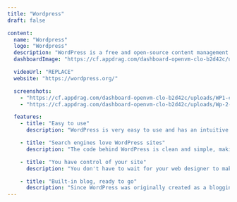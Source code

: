```yaml
---
title: "Wordpress"
draft: false

content:
  name: "Wordpress"
  logo: "Wordpress"
  description: "WordPress is a free and open-source content management system. The core WordPress software is built by hundreds of community volunteers. You can avail of any of thousands of plugins and themes to transform your site. Over 60 million people have chosen WordPress to power the place on the web they call home. WordPress is written in PHP and paired with a MySQL or MariaDB database."
  dashboardImage: "https://cf.appdrag.com/dashboard-openvm-clo-b2d42c/uploads/WP1-caKH.jpg"

  videoUrl: "REPLACE"
  website: "https://wordpress.org/"

  screenshots:
    - "https://cf.appdrag.com/dashboard-openvm-clo-b2d42c/uploads/WP1-caKH.jpg"
    - "https://cf.appdrag.com/dashboard-openvm-clo-b2d42c/uploads/Wp-2-55V2.jpg"

  features:
    - title: "Easy to use"
      description: "WordPress is very easy to use and has an intuitive interface. It's easy to quickly add new pages, blog posts, images, etc. Since the technology is so simple, the time spent on formatting is greatly reduced."

    - title: "Search engines love WordPress sites"
      description: "The code behind WordPress is clean and simple, making it easy for search engines to read and index a site's content. In addition, each page, post and image can have its own meta tag keywords, description and title, and be optimized for specific keywords. This enables very precise search-engine optimization (SEO). You can also use tags to further enhance your SEO efforts."

    - title: "You have control of your site"
      description: "You don't have to wait for your web designer to make simple updates to your site. With WordPress, you have control of nearly every aspect of your site and can easily make those simple updates yourself."

    - title: "Built-in blog, ready to go"
      description: "Since WordPress was originally created as a blogging platform, blogging capabilities are built in and easy to integrate, if desired. It's also easy to set up RSS/email subscriptions to your blog and commenting capabilities, and automatically add the most recent blog posts to other pages of the site (your home page, for example). This helps to extend your reach and make your site more dynamic and interactive."
---
```

